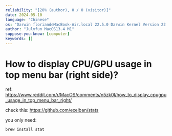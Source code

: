 ```yaml
---
reliability: "[20% (author), 0 / 0 (visitor)]"
date: 2024-05-10
language: "Chinese"
os: "Darwin floriandeMacBook-Air.local 22.5.0 Darwin Kernel Version 22.5.0: Mon Apr 24 20:53:44 PDT 2023; root:xnu-8796.121.2~5/RELEASE_ARM64_T8103 arm64"
author: "Julyfun MacOS13.4 M1"
suppose-you-know: [computer]
keywords: []
---
```


# How to display CPU/GPU usage in top menu bar (right side)?

ref: https://www.reddit.com/r/MacOS/comments/n5zk0l/how_to_display_cpugpu_usage_in_top_menu_bar_right/

check this: https://github.com/exelban/stats

you only need:

```
brew install stat
```

